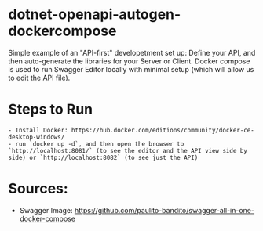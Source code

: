 # dotnet-openapi-autogen-dockercompose
Simple example of an "API-first" developetment set up: Define your API, and then auto-generate the libraries for your Server or Client. Docker compose is used to run Swagger Editor locally with minimal setup (which will allow us to edit the API file).

# Steps to Run
	- Install Docker: https://hub.docker.com/editions/community/docker-ce-desktop-windows/
	- run `docker up -d`, and then open the browser to `http://localhost:8081/` (to see the editor and the API view side by side) or `http://localhost:8082` (to see just the API)


# Sources:
- Swagger Image: https://github.com/paulito-bandito/swagger-all-in-one-docker-compose